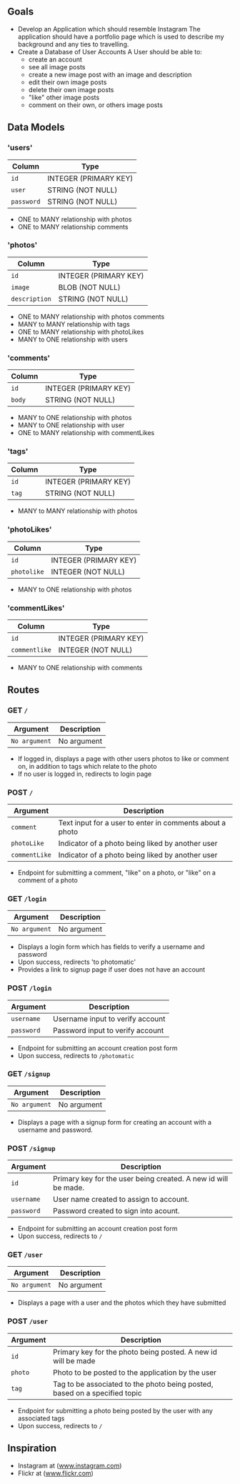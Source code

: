 
## Goals

* Develop an Application which should resemble Instagram
The application should have a portfolio page which is used to describe my background and any ties to travelling.
* Create a Database of User Accounts
A User should be able to:
  * create an account
  * see all image posts
  * create a new image post with an image and description
  * edit their own image posts
  * delete their own image posts
  * "like" other image posts
  * comment on their own, or others image posts

## Data Models

### 'users'

| Column                | Type                 |
|-----------------------|----------------------|
|`id`                   | INTEGER (PRIMARY KEY)|
|`user`                 | STRING (NOT NULL)    |
|`password`             | STRING (NOT NULL)    |

* ONE to MANY relationship with photos
* ONE to MANY relationship comments

### 'photos'

| Column                | Type                 |
|-----------------------|----------------------|
|`id`                   | INTEGER (PRIMARY KEY)|
|`image`                | BLOB (NOT NULL)      |
|`description`          | STRING (NOT NULL)    |

* ONE to MANY relationship with photos comments
* MANY to MANY relationship with tags
* ONE to MANY relationship with photoLikes
* MANY to ONE relationship with users

### 'comments'

| Column                | Type                 |
|-----------------------|----------------------|
|`id`                   | INTEGER (PRIMARY KEY)|
|`body`                 | STRING (NOT NULL)    |

* MANY to ONE relationship with photos
* MANY to ONE relationship with user
* ONE to MANY relationship with commentLikes



### 'tags'

| Column                | Type                 |
|-----------------------|----------------------|
|`id`                   | INTEGER (PRIMARY KEY)|
|`tag`                  | STRING (NOT NULL)    |

* MANY to MANY relationship with photos


### 'photoLikes'

| Column                | Type                 |
|-----------------------|----------------------|
|`id`                   | INTEGER (PRIMARY KEY)|
|`photolike`            | INTEGER (NOT NULL)   |

* MANY to ONE relationship with photos


### 'commentLikes'

| Column                | Type                 |
|-----------------------|----------------------|
|`id`                   | INTEGER (PRIMARY KEY)|
|`commentlike`          | INTEGER (NOT NULL)   |

* MANY to ONE relationship with comments





## Routes

### GET `/`

| Argument              | Description                                                                                 |
|-----------------------|---------------------------------------------------------------------------------------------|
| `No argument`         | No argument                                                                                 |

* If logged in, displays a page with other users photos to like or comment on, in addition to tags which relate to the photo
* If no user is logged in, redirects to login page


### POST `/`

| Argument              | Description                                                                                 |
|-----------------------|---------------------------------------------------------------------------------------------|
| `comment`             | Text input for a user to enter in comments about a photo                                    |
| `photoLike`           | Indicator of a photo being liked by another user                                            |
| `commentLike`         | Indicator of a photo being liked by another user                                            |

* Endpoint for submitting a comment, "like" on a photo, or "like" on a comment of a photo

### GET `/login`

| Argument              | Description                                                                                 |
|-----------------------|---------------------------------------------------------------------------------------------|
| `No argument`         | No argument                                                                                 |

* Displays a login form which has fields to verify a username and password
* Upon success, redirects 'to photomatic'
* Provides a link to signup page if user does not have an account


### POST `/login`

| Argument              | Description                                                                                 |
|-----------------------|---------------------------------------------------------------------------------------------|
| `username`            | Username input to verify account                                                            |
| `password`            | Password input to verify account                                                            |

* Endpoint for submitting an account creation post form
* Upon success, redirects to `/photomatic`

### GET `/signup`

| Argument              | Description                                                                                 |
|-----------------------|---------------------------------------------------------------------------------------------|
| `No argument`         | No argument                                                                                 |

* Displays a page with a signup form for creating an account with a username and password.

### POST `/signup`

| Argument              | Description                                                                                 |
|-----------------------|---------------------------------------------------------------------------------------------|
| `id`                  | Primary key for the user being created. A new id will be made.                              |
| `username`            | User name created to assign to account.                                                     |
| `password`            | Password created to sign into acount.                                                       |

* Endpoint for submitting an account creation post form
* Upon success, redirects to `/`


### GET `/user`

| Argument              | Description                                                                                 |
|-----------------------|---------------------------------------------------------------------------------------------|
| `No argument`         | No argument                                                                                 |

* Displays a page with a user and the photos which they have submitted

### POST `/user`

| Argument              | Description                                                                                 |
|-----------------------|---------------------------------------------------------------------------------------------|
| `id`                  | Primary key for the photo being posted. A new id will be made                               |
| `photo`               | Photo to be posted to the application by the user                                           |
| `tag`                 | Tag to be associated to the photo being posted, based on a specified topic                  |

* Endpoint for submitting a photo being posted by the user with any associated tags
* Upon success, redirects to `/`


## Inspiration

* Instagram at (www.instagram.com)
* Flickr at (www.flickr.com)
